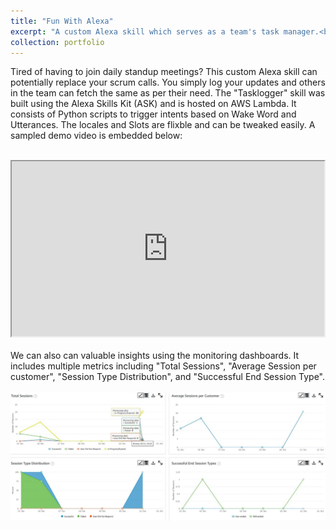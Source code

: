 ```yaml
---
title: "Fun With Alexa"
excerpt: "A custom Alexa skill which serves as a team's task manager.<br/><br/><img src='/images/Alexa.png' style='width:500px;'>"
collection: portfolio
---
```

Tired of having to join daily standup meetings? This custom Alexa skill can potentially replace your scrum calls. You simply log your updates and others in the team can fetch the same as per their need. The "Tasklogger" skill was built using the Alexa Skills Kit (ASK)  and is hosted on AWS Lambda. It consists of Python scripts to trigger intents based on Wake Word and Utterances. The locales and Slots are flixble and can be tweaked easily. A sampled demo video is embedded below:
<br/><br/>
<iframe src="https://drive.google.com/file/d/1myuCnXota7-KMstpa6myFW2ev6Ye5e8i/preview"
width="500" height="280" allow="autoplay" allowfullscreen></iframe>
<br/><br/>
We can also can valuable insights using the monitoring dashboards. It includes multiple metrics including "Total Sessions", "Average Session per customer", "Session Type Distribution", and "Successful End Session Type".
<br/><br/><img src='/images/Alexa_dashboard.png'>
